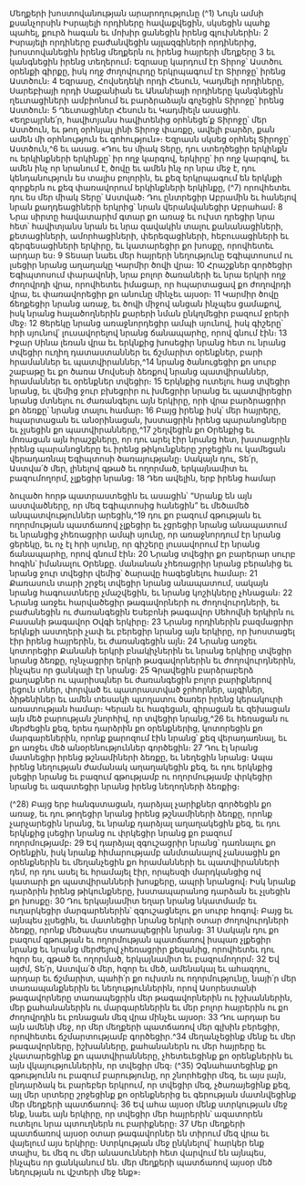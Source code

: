 
Մեղքերի խոստովանության արարողությունը
(^1) Նույն ամսի քսանչորսին Իսրայելի որդիները հավաքվեցին, սկսեցին պահք պահել, քուրձ հագան եւ մոխիր ցանեցին
իրենց գլուխներին։ 2 Իսրայելի որդիները բաժանվեցին այլազգիների որդիներից, խոստովանեցին իրենց մեղքերն ու
իրենց հայրերի մեղքերը 3 եւ կանգնեցին իրենց տեղերում։ Եզրասը կարդում էր Տիրոջ՝ Աստծու օրենքի գիրքը, իսկ ողջ
ժողովուրդը երկրպագում էր Տիրոջը՝ իրենց Աստծուն։ 4 Եզրասը, Հովսեդեկի որդի Հեսուն, Կադմելի որդիները,
Սարեբիայի որդի Սաքանիան եւ Անանիայի որդիները կանգնեցին ղեւտացիների ամբիոնում եւ բարձրաձայն գոչեցին
Տիրոջը՝ իրենց Աստծուն։ 5 Ղեւտացիներ Հեսուն եւ Կադմիելն ասացին. «Եղբայրնե՛ր, հավիտյանս հավիտենից օրհնեցե՛ք
Տիրոջը՝ մեր Աստծուն, եւ թող օրհնյալ լինի Տիրոջ փառքը, ավելի բարձր, քան ամեն մի օրհնություն եւ գոհություն»։
Եզրասն սկսեց օրհնել Տիրոջը՝ Աստծուն,^6 եւ ասաց. «Դու ես միակ Տերը, դու ստեղծեցիր երկինքն ու երկինքների
երկինքը՝ իր ողջ կարգով, երկիրը՝ իր ողջ կարգով, եւ ամեն ինչ որ նրանում է, ծովը եւ ամեն ինչ որ նրա մեջ է, դու
կենդանություն ես տալիս բոլորին, եւ քեզ երկրպագում են երկնքի զորքերն ու քեզ փառավորում երկինքների երկինքը,
(^7) որովհետեւ դու ես մեր միակ Տերը՝ Աստված։ Դու ընտրեցիր Աբրամին եւ հանելով նրան քաղդեացիների երկրից՝ նրան
վերանվանեցիր Աբրահամ։ 8 Նրա սիրտը հավատարիմ գտար քո առաջ եւ ուխտ դրեցիր նրա հետ՝ հավիտյանս նրան եւ
նրա զավակին տալու քանանացիների, քետացիների, ամորհացիների, փերեզացիների, հեբուսացիների եւ
գերգեսացիների երկիրը, եւ կատարեցիր քո խոսքը, որովհետեւ արդար ես։ 9 Տեսար նաեւ մեր հայրերի նեղությունը
Եգիպտոսում ու լսեցիր նրանց աղաղակը Կարմիր ծովի վրա։ 10 Հրաշքներ գործեցիր Եգիպտոսում փարավոնի, նրա
բոլոր ծառաների եւ նրա երկրի ողջ ժողովրդի վրա, որովհետեւ իմացար, որ հպարտացավ քո ժողովրդի վրա, եւ
փառավորեցիր քո անունը մինչեւ այսօր։ 11 Կարմիր ծովը ճեղքեցիր նրանց առաջ, եւ ծովի միջով անցան ինչպես ցամաքով,
իսկ նրանց հալածողներին քարերի նման ընկղմեցիր բազում ջրերի մեջ։ 12 Ցերեկը նրանց առաջնորդեցիր ամպի սյունով,
իսկ գիշերը՝ հրի սյունով՝ լուսավորելով նրանց ճանապարհը, որով գնում էին։ 13 Իջար Սինա լեռան վրա եւ երկնքից
խոսեցիր նրանց հետ ու նրանց տվեցիր ուղիղ դատաստաններ եւ ճշմարիտ օրենքներ, բարի հրամաններ եւ
պատվիրաններ,^14 նրանց ծանուցեցիր քո սուրբ շաբաթը եւ քո ծառա Մովսեսի ձեռքով նրանց պատվիրաններ,
հրամաններ եւ օրենքներ տվեցիր։ 15 Երկնքից ուտելու հաց տվեցիր նրանց, եւ վեմից ջուր բխեցրիր ու խմեցրիր նրանց եւ
պատվիրեցիր նրանց մտնելու ու ժառանգելու այն երկիրը, որի վրա բարձրացրիր քո ձեռքը՝ նրանց տալու համար։ 16 Բայց
իրենք իսկ՝ մեր հայրերը, հպարտացան եւ անօրինացան, խստացրին իրենց պարանոցները եւ չլսեցին քո
պատվիրանները,^17 շեղվեցին քո Օրենքից եւ մոռացան այն հրաշքները, որ դու արել էիր նրանց հետ, խստացրին իրենց
պարանոցները եւ իրենց թիկունքները շրջեցին ու կամեցան վերադառնալ Եգիպտոսի ծառայությանը։ Սակայն դու, Տե՛ր,
Աստվա՛ծ մեր, լինելով գթած եւ ողորմած, երկայնամիտ եւ բազումողորմ, չլքեցիր նրանց։ 18 Դեռ ավելին, երբ իրենց համար


ձուլածո հորթ պատրաստեցին եւ ասացին՝ “Սրանք են այն աստվածները, որ մեզ Եգիպտոսից հանեցին” եւ մեծամեծ
անպատվություններ արեցին,^19 դու քո բազում գթության եւ ողորմության պատճառով չլքեցիր եւ չցրեցիր նրանց
անապատում եւ նրանցից չհեռացրիր ամպի սյունը, որ առաջնորդում էր նրանց ցերեկը, եւ ոչ էլ հրի սյունը, որ գիշերը
լուսավորում էր նրանց ճանապարհը, որով գնում էին։ 20 Նրանց տվեցիր քո բարերար սուրբ հոգին՝ իմանալու Օրենքը.
մանանան չհեռացրիր նրանց բերանից եւ նրանց ջուր տվեցիր վեմից՝ ծարավը հագեցնելու համար։ 21 Քառասուն տարի
շրջել տվեցիր նրանց անապատում, սակայն նրանց հագուստները չմաշվեցին, եւ նրանց կոշիկները չհնացան։ 22 Նրանց
առջեւ հարվածեցիր թագավորների ու ժողովուրդների, եւ բաժանեցին ու ժառանգեցին Եսեբոնի թագավոր Սեհովնի
երկիրն ու Բասանի թագավոր Օվգի երկիրը։ 23 Նրանց որդիներին բազմացրիր երկնքի աստղերի չափ եւ բերեցիր նրանց
այն երկիրը, որ խոստացել էիր իրենց հայրերին, եւ ժառանգեցին այն։ 24 Նրանց առջեւ կոտորեցիր Քանանի երկրի
բնակիչներին եւ նրանց երկիրը տվեցիր նրանց ձեռքը, ոչնչացրիր երկրի թագավորներին եւ ժողովուրդներին, ինչպես որ
ցանկալի էր նրանց։ 25 Գրավեցին բարձրաբերձ քաղաքներ ու պարիսպներ եւ ժառանգեցին բոլոր բարիքներով լեցուն
տներ, փորված եւ պատրաստված ջրհորներ, այգիներ, ձիթենիներ եւ ամեն տեսակի պտղատու ծառեր իրենց կերակուրի
առատության համար։ Կերան եւ հագեցան, գիրացան եւ զեխացան այն մեծ բարության շնորհիվ, որ տվեցիր նրանց,^26 եւ
հեռացան ու մերժեցին քեզ, երես դարձրին քո օրենքներից, կոտորեցին քո մարգարեներին, որոնք քարոզում էին նրանց՝
քեզ վերադառնալ, եւ քո առջեւ մեծ անօրենություններ գործեցին։ 27 Դու էլ նրանց մատնեցիր իրենց թշնամիների ձեռքը,
եւ նեղեցին նրանց։ Ապա իրենց նեղության ժամանակ աղաղակեցին քեզ, եւ դու երկնքից լսեցիր նրանց եւ բազում
գթությամբ ու ողորմությամբ փրկեցիր նրանց եւ ազատեցիր նրանց իրենց նեղողների ձեռքից։

(^28) Բայց երբ հանգստացան, դարձյալ չարիքներ գործեցին քո առաջ, եւ դու թողեցիր նրանց իրենց թշնամիների ձեռքը,
որոնք չարչարեցին նրանց, եւ նրանք դարձյալ աղաղակեցին քեզ, եւ դու երկնքից լսեցիր նրանց ու փրկեցիր նրանց քո
բազում ողորմությամբ։ 29 Եվ դարձյալ զգուշացրիր նրանց՝ դառնալու քո Օրենքին, իսկ նրանք հիմարությամբ
անմտանալով չանսացին քո օրենքներին եւ մեղանչեցին քո հրամանների եւ պատվիրանների դեմ, որ դու ասել եւ
հրամայել էիր, որպեսզի մարդկանցից ով կատարի քո պատվիրանների խոսքերը, ապրի նրանցով։ Իսկ նրանք դարձրին
իրենց թիկունքները, խստապարանոց դարձան եւ չլսեցին քո խոսքը։ 30 Դու երկայնամիտ եղար նրանց նկատմամբ եւ
ուղարկեցիր մարգարեներին՝ զգուշացնելու քո սուրբ հոգով։ Բայց եւ այնպես չլսեցին, եւ մատնեցիր նրանց երկրի օտար
ժողովուրդների ձեռքը, որոնք մեծապես տառապեցրին նրանց։ 31 Սակայն դու քո բազում գթության եւ ողորմության
պատճառով իսպառ չլքեցիր նրանց եւ նրանց մերժելով չհեռացրիր քեզանից, որովհետեւ դու հզոր ես, գթած եւ ողորմած,
երկայնամիտ եւ բազումողորմ։ 32 Եվ այժմ, Տե՛ր, Աստվա՛ծ մեր, հզոր եւ մեծ, ամենակալ եւ ահազդու, արդար եւ ճշմարիտ,
պահի՛ր քո ուխտն ու ողորմությունը, նայի՛ր մեր տառապանքներին եւ նեղություններին, որով Ասորեստանի
թագավորները տառապեցրին մեր թագավորներին ու իշխաններին, մեր քահանաներին ու մարգարեներին եւ մեր բոլոր
հայրերին ու քո ժողովրդին եւ բռնացան մեզ վրա մինչեւ այսօր։ 33 Դու արդար ես այն ամենի մեջ, որ մեր մեղքերի
պատճառով մեր գլխին բերեցիր, որովհետեւ ճշմարտությամբ գործեցիր.^34 մեղանչեցինք մենք եւ մեր թագավորները,
իշխանները, քահանաներն ու մեր հայրերը եւ չկատարեցինք քո պատվիրանները, չհետեւեցինք քո օրենքներին եւ այն
վկայություններին, որ տվեցիր մեզ։
(^35) Չգնահատեցինք քո գթությունն ու բազում բարությունը, որ շնորհեցիր մեզ, եւ այս լայն, ընդարձակ եւ բարեբեր
երկրում, որ տվեցիր մեզ, չծառայեցինք քեզ, այլ մեր սրտերը շրջեցինք քո օրենքներից եւ գերության մատնվեցինք մեր
մեղքերի պատճառով։ 36 Եվ ահա այսօր մենք ստրկության մեջ ենք, նաեւ այն երկիրը, որ տվեցիր մեր հայրերին՝
ազատորեն ուտելու նրա պտուղներն ու բարիքները։ 37 Մեր մեղքերի պատճառով այսօր օտար թագավորներ են տիրում
մեզ վրա եւ վայելում այս երկիրը։ Ստրկության մեջ ընկնելով՝ հարկեր ենք տալիս, եւ մեզ ու մեր անասունների հետ
վարվում են այնպես, ինչպես որ ցանկանում են. մեր մեղքերի պատճառով այսօր մեծ նեղության ու վշտերի մեջ ենք»։
